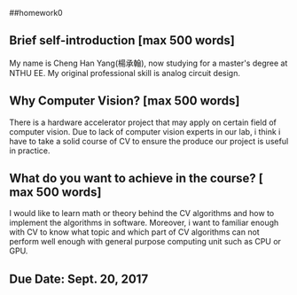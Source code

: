 ##homework0

## Brief self-introduction [max 500 words]
My name is Cheng Han Yang(楊承翰), now studying for a master's degree at NTHU EE. My original professional skill is analog circuit design.

## Why Computer Vision? [max 500 words]
There is a hardware accelerator project that may apply on certain field of computer vision. Due to lack of computer vision experts in our lab, i think i have to take a solid course of CV to ensure the produce our project is useful in practice.

## What do you want to achieve in the course? [ max 500 words]
I would like to learn math or theory behind the CV algorithms and how to implement the algorithms in software. Moreover, i want to familiar enough with CV to know what topic and which part of CV algorithms can not perform well enough with general purpose computing unit such as CPU or GPU.

## Due Date: Sept. 20, 2017
